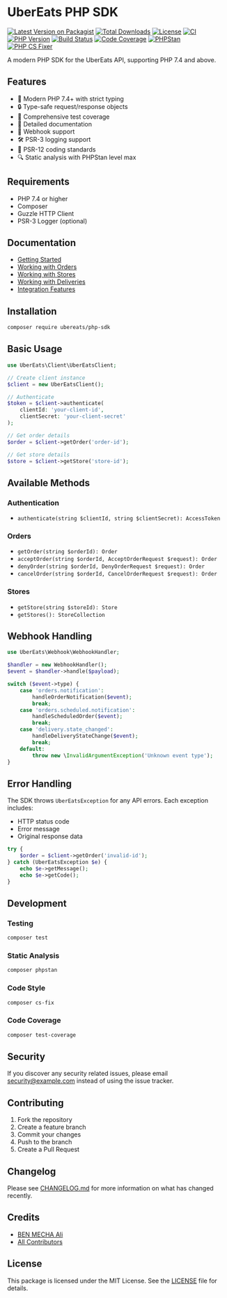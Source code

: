 # UberEats PHP SDK

[![Latest Version on Packagist](https://img.shields.io/packagist/v/ubereats/php-sdk.svg?style=flat-square)](https://packagist.org/packages/ubereats/php-sdk)
[![Total Downloads](https://img.shields.io/packagist/dt/ubereats/php-sdk.svg?style=flat-square)](https://packagist.org/packages/ubereats/php-sdk)
[![License](https://img.shields.io/github/license/ubereats/php-sdk.svg?style=flat-square)](LICENSE)
[![CI](https://github.com/BenMacha/ubereat-php/actions/workflows/ci.yml/badge.svg)](https://github.com/BenMacha/ubereat-php/actions/workflows/ci.yml)
[![PHP Version](https://img.shields.io/packagist/php-v/ubereats/php-sdk.svg?style=flat-square)](composer.json)
[![Build Status](https://img.shields.io/github/actions/workflow/status/ubereats/php-sdk/ci.yml?branch=main&style=flat-square)](https://github.com/ubereats/php-sdk/actions)
[![Code Coverage](https://img.shields.io/codecov/c/github/ubereats/php-sdk?style=flat-square)](https://codecov.io/gh/ubereats/php-sdk)
[![PHPStan](https://img.shields.io/badge/PHPStan-max-brightgreen.svg?style=flat-square)](https://github.com/phpstan/phpstan)
[![PHP CS Fixer](https://img.shields.io/badge/PHP%20CS%20Fixer-PSR--12-brightgreen.svg?style=flat-square)](https://github.com/PHP-CS-Fixer/PHP-CS-Fixer)

A modern PHP SDK for the UberEats API, supporting PHP 7.4 and above.

## Features

- 🚀 Modern PHP 7.4+ with strict typing
- 🔒 Type-safe request/response objects
- 🧪 Comprehensive test coverage
- 📝 Detailed documentation
- 🔄 Webhook support
- 🛠️ PSR-3 logging support
- 🎯 PSR-12 coding standards
- 🔍 Static analysis with PHPStan level max

## Requirements

- PHP 7.4 or higher
- Composer
- Guzzle HTTP Client
- PSR-3 Logger (optional)

## Documentation

- [Getting Started](docs/getting-started.md)
- [Working with Orders](docs/orders.md)
- [Working with Stores](docs/stores.md)
- [Working with Deliveries](docs/deliveries.md)
- [Integration Features](docs/integration.md)

## Installation

```bash
composer require ubereats/php-sdk
```

## Basic Usage

```php
use UberEats\Client\UberEatsClient;

// Create client instance
$client = new UberEatsClient();

// Authenticate
$token = $client->authenticate(
    clientId: 'your-client-id',
    clientSecret: 'your-client-secret'
);

// Get order details
$order = $client->getOrder('order-id');

// Get store details
$store = $client->getStore('store-id');
```

## Available Methods

### Authentication
- `authenticate(string $clientId, string $clientSecret): AccessToken`

### Orders
- `getOrder(string $orderId): Order`
- `acceptOrder(string $orderId, AcceptOrderRequest $request): Order`
- `denyOrder(string $orderId, DenyOrderRequest $request): Order`
- `cancelOrder(string $orderId, CancelOrderRequest $request): Order`

### Stores
- `getStore(string $storeId): Store`
- `getStores(): StoreCollection`

## Webhook Handling

```php
use UberEats\Webhook\WebhookHandler;

$handler = new WebhookHandler();
$event = $handler->handle($payload);

switch ($event->type) {
    case 'orders.notification':
        handleOrderNotification($event);
        break;
    case 'orders.scheduled.notification':
        handleScheduledOrder($event);
        break;
    case 'delivery.state_changed':
        handleDeliveryStateChange($event);
        break;
    default:
        throw new \InvalidArgumentException('Unknown event type');
}
```

## Error Handling

The SDK throws `UberEatsException` for any API errors. Each exception includes:
- HTTP status code
- Error message
- Original response data

```php
try {
    $order = $client->getOrder('invalid-id');
} catch (UberEatsException $e) {
    echo $e->getMessage();
    echo $e->getCode();
}
```

## Development

### Testing

```bash
composer test
```

### Static Analysis

```bash
composer phpstan
```

### Code Style

```bash
composer cs-fix
```

### Code Coverage

```bash
composer test-coverage
```

## Security

If you discover any security related issues, please email security@example.com instead of using the issue tracker.

## Contributing

1. Fork the repository
2. Create a feature branch
3. Commit your changes
4. Push to the branch
5. Create a Pull Request

## Changelog

Please see [CHANGELOG.md](CHANGELOG.md) for more information on what has changed recently.

## Credits

- [BEN MECHA Ali](https://github.com/benmacha)
- [All Contributors](../../contributors)

## License

This package is licensed under the MIT License. See the [LICENSE](LICENSE) file for details.